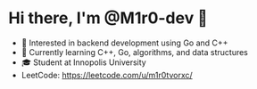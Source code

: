 # Hi there, I'm @M1r0-dev 👋

- 🚀 Interested in backend development using Go and C++  
- 📘 Currently learning C++, Go, algorithms, and data structures  
- 🎓 Student at Innopolis University
- LeetCode: https://leetcode.com/u/m1r0tvorxc/

<!---
M1r0-dev/M1r0-dev is a ✨ special ✨ repository because its README.md (this file) appears on your GitHub profile.
You can click the Preview link to take a look at your changes.
--->
